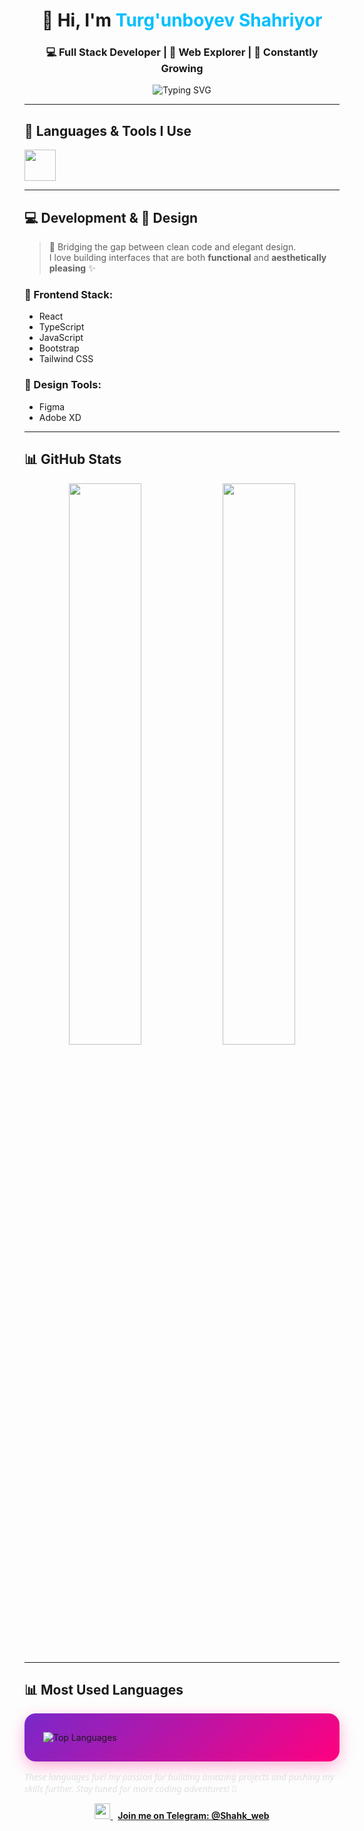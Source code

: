 <!-- Profile Header -->
<h1 align="center">👋 Hi, I'm <span style="color:#00BFFF">Turg'unboyev Shahriyor</span></h1>
<h3 align="center">💻 Full Stack Developer | 🚀 Web Explorer | 🌱 Constantly Growing</h3>

<p align="center">
  <img src="https://readme-typing-svg.herokuapp.com?font=Fira+Code&duration=3000&pause=1000&color=00BFFF&center=true&vCenter=true&width=435&lines=Passionate+about+coding;Love+clean+and+modern+UI;Currently+learning+Node.js+%26+MongoDB;Open+to+collaborations!" alt="Typing SVG" />
</p>

---

## 🔧 Languages & Tools I Use
<p>
  <img src="https://skillicons.dev/icons?i=html,css,js,bootstrap,react,nodejs,figma" height="50" />
</p>

---

## 💻 Development & 🎨 Design
> 🧠 Bridging the gap between clean code and elegant design.  
> I love building interfaces that are both **functional** and **aesthetically pleasing** ✨

### 🚀 Frontend Stack:
- React
- TypeScript
- JavaScript
- Bootstrap
- Tailwind CSS

### 🎨 Design Tools:
- Figma
- Adobe XD

---

## 📊 GitHub Stats
<p align="center">
  <img src="https://github-readme-stats.vercel.app/api?username=shahk-dev&show_icons=true&theme=tokyonight&hide_border=true&border_radius=12" width="48%" />
  <img src="https://github-readme-streak-stats.herokuapp.com?user=shahk-dev&theme=tokyonight&hide_border=true&border_radius=12" width="48%" />
</p>

---

## 📊 Most Used Languages
<p  style="background: linear-gradient(135deg, #7928CA 0%, #FF0080 100%); padding: 30px; border-radius: 18px; box-shadow: 0 8px 24px rgba(255, 0, 128, 0.3); max-width: 650px; margin: auto;">
  <img
    src="https://github-readme-stats.vercel.app/api/top-langs/?username=shahk-dev&layout=compact&theme=tokyonight&langs_count=10&border_radius=12&hide_border=false&bg_color=0D1117"
    alt="Top Languages"
  />
  <p style="margin-top: 15px; color: #e0e0e0; font-style: italic; font-family: 'Segoe UI', Tahoma, Geneva, Verdana, sans-serif;">
    These languages fuel my passion for building amazing projects and pushing my skills further.
    Stay tuned for more coding adventures! 🚀
  </p>
</p>

<p align="center">
  <a href="https://t.me/Shahk_web" target="_blank">
    <img src="https://cdn-icons-png.flaticon.com/512/2111/2111646.png" width="25" />
    <strong style="margin-left: 8px;">Join me on Telegram: @Shahk_web</strong>
  </a>
</p>
